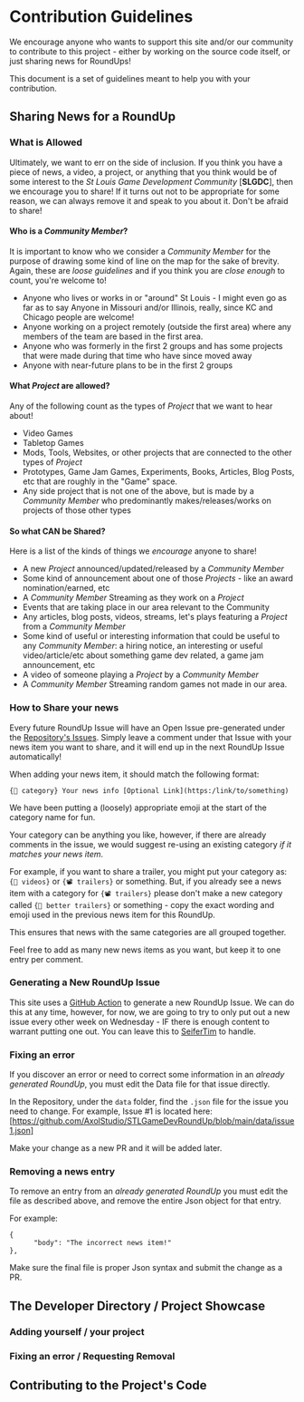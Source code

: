 # Contribution Guidelines

We encourage anyone who wants to support this site and/or our community to contribute to this project - either by working on the source code itself, or just sharing news for RoundUps!

This document is a set of guidelines meant to help you with your contribution.

## Sharing News for a RoundUp

### What is Allowed

Ultimately, we want to err on the side of inclusion. If you think you have a piece of news, a video, a project, or anything that you think would be of some interest to the *St Louis Game Development Community* [**SLGDC**], then we encourage you to share! If it turns out not to be appropriate for some reason, we can always remove it and speak to you about it. Don't be afraid to share!

#### Who is a *Community Member*?

It is important to know who we consider a *Community Member* for the purpose of drawing some kind of line on the map for the sake of brevity. Again, these are *loose guidelines* and if you think you are *close enough* to count, you're welcome to!

* Anyone who lives or works in or "around" St Louis - I might even go as far as to say Anyone in Missouri and/or Illinois, really, since KC and Chicago people are welcome!
* Anyone working on a project remotely (outside the first area) where any members of the team are based in the first area.
* Anyone who was formerly in the first 2 groups and has some projects that were made during that time who have since moved away
* Anyone with near-future plans to be in the first 2 groups

#### What *Project* are allowed?

Any of the following count as the types of *Project* that we want to hear about!

* Video Games
* Tabletop Games
* Mods, Tools, Websites, or other projects that are connected to the other types of *Project*
* Prototypes, Game Jam Games, Experiments, Books, Articles, Blog Posts, etc that are roughly in the "Game" space.
* Any side project that is not one of the above, but is made by a *Community Member* who predominantly makes/releases/works on projects of those other types

#### So what CAN be Shared?

Here is a list of the kinds of things we *encourage* anyone to share!

* A new *Project* announced/updated/released by a *Community Member*
* Some kind of announcement about one of those *Projects* - like an award nomination/earned, etc
* A *Community Member* Streaming as they work on a *Project*
* Events that are taking place in our area relevant to the Community
* Any articles, blog posts, videos, streams, let's plays featuring a *Project* from a *Community Member*
* Some kind of useful or interesting information that could be useful to any *Community Member*: a hiring notice, an interesting or useful video/article/etc about something game dev related, a game jam announcement, etc
* A video of someone playing a *Project* by a *Community Member*
* A *Community Member* Streaming random games not made in our area.

### How to Share your news

Every future RoundUp Issue will have an Open Issue pre-generated under the [Repository's Issues](https://github.com/AxolStudio/STLGameDevRoundUp/issues). Simply leave a comment under that Issue with your news item you want to share, and it will end up in the next RoundUp Issue automatically!

When adding your news item, it should match the following format:

```
{🤖 category} Your news info [Optional Link](https:/link/to/something)
```

We have been putting a (loosely) appropriate emoji at the start of the category name for fun.

Your category can be anything you like, however, if there are already comments in the issue, we would suggest re-using an existing category *if it matches your news item*.

For example, if you want to share a trailer, you might put your category as: `{📼 videos}` or `{📽 trailers}` or something. But, if you already see a news item with a category for `{📽 trailers}` please don't make a new category called `{👑 better trailers}` or something - copy the exact wording and emoji used in the previous news item for this RoundUp.

This ensures that news with the same categories are all grouped together.

Feel free to add as many new news items as you want, but keep it to one entry per comment.

### Generating a New RoundUp Issue

This site uses a [GitHub Action](https://github.com/AxolStudio/STLGameDevRoundUp/actions/workflows/generate-new-issue.yaml) to generate a new RoundUp Issue. We can do this at any time, however, for now, we are going to try to only put out a new issue every other week on Wednesday - IF there is enough content to warrant putting one out. You can leave this to [SeiferTim](https://github.com/SeiferTim) to handle.

### Fixing an error

If you discover an error or need to correct some information in an *already generated RoundUp*, you must edit the Data file for that issue directly.

In the Repository, under the `data` folder, find the `.json` file for the issue you need to change. For example, Issue #1 is located here: [https://github.com/AxolStudio/STLGameDevRoundUp/blob/main/data/issue1.json]

Make your change as a new PR and it will be added later.

### Removing a news entry

To remove an entry from an *already generated RoundUp* you must edit the file as described above, and remove the entire Json object for that entry.

For example:

```
{
      "body": "The incorrect news item!"
},
```

Make sure the final file is proper Json syntax and submit the change as a PR.

## The Developer Directory / Project Showcase

### Adding yourself / your project

### Fixing an error / Requesting Removal

## Contributing to the Project's Code

